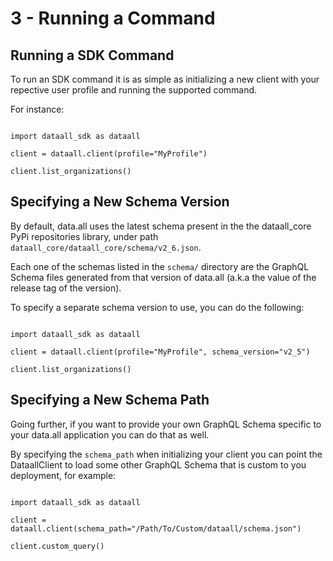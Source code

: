 
# 3 - Running a Command

## Running a SDK Command

To run an SDK command it is as simple as initializing a new client with your repective user profile and running the supported command.

For instance:
```py3

import dataall_sdk as dataall

client = dataall.client(profile="MyProfile")

client.list_organizations()
```


## Specifying a New Schema Version 

By default, data.all uses the latest schema present in the the dataall_core PyPi repositories library, under path `dataall_core/dataall_core/schema/v2_6.json`.

Each one of the schemas listed in the `schema/` directory are the GraphQL Schema files generated from that version of data.all (a.k.a the value of the release tag of the version). 

To specify a separate schema version to use, you can do the following:

```py3

import dataall_sdk as dataall

client = dataall.client(profile="MyProfile", schema_version="v2_5")

client.list_organizations()
```


## Specifying a New Schema Path 

Going further, if you want to provide your own GraphQL Schema specific to your data.all application you can do that as well. 

By specifying the `schema_path` when initializing your client you can point the DataallClient to load some other GraphQL Schema that is custom to you deployment, for example:

```py3

import dataall_sdk as dataall

client = dataall.client(schema_path="/Path/To/Custom/dataall/schema.json")

client.custom_query()
```
